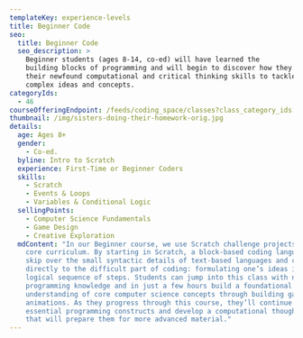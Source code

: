 ```yaml
---
templateKey: experience-levels
title: Beginner Code
seo:
  title: Beginner Code
  seo_description: >
    Beginner students (ages 8-14, co-ed) will have learned the
    building blocks of programming and will begin to discover how they can use
    their newfound computational and critical thinking skills to tackle more
    complex ideas and concepts.
categoryIds:
  - 46
courseOfferingEndpoint: /feeds/coding_space/classes?class_category_ids[]=46
thumbnail: /img/sisters-doing-their-homework-orig.jpg
details:
  age: Ages 8+
  gender:
    - Co-ed.
  byline: Intro to Scratch
  experience: First-Time or Beginner Coders
  skills:
    - Scratch
    - Events & Loops
    - Variables & Conditional Logic
  sellingPoints:
    - Computer Science Fundamentals
    - Game Design
    - Creative Exploration
  mdContent: "In our Beginner course, we use Scratch challenge projects as our
    core curriculum. By starting in Scratch, a block-based coding language, we
    skip over the small syntactic details of text-based languages and cut
    directly to the difficult part of coding: formulating one’s ideas into a
    logical sequence of steps. Students can jump into this class with no prior
    programming knowledge and in just a few hours build a foundational
    understanding of core computer science concepts through building games and
    animations. As they progress through this course, they’ll continue to learn
    essential programming constructs and develop a computational thought process
    that will prepare them for more advanced material."
---
```

